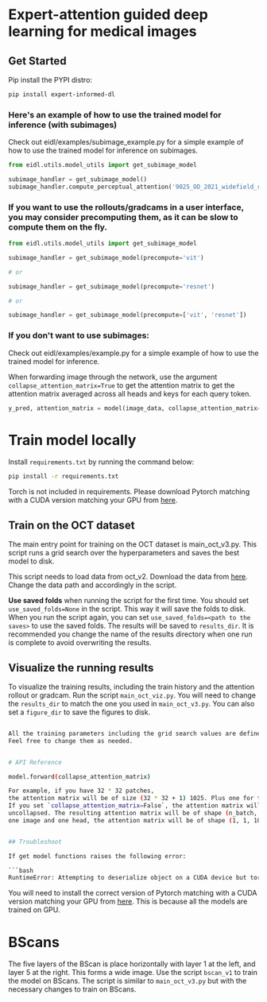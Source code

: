 # Expert-attention guided deep learning for medical images

## Get Started

Pip install the PYPI distro:

```bash
pip install expert-informed-dl
```

### Here's an example of how to use the trained model for inference (with subimages)

Check out eidl/examples/subimage_example.py for a simple example of how to use the trained model for inference on subimages.

```python
from eidl.utils.model_utils import get_subimage_model

subimage_handler = get_subimage_model()
subimage_handler.compute_perceptual_attention('9025_OD_2021_widefield_report', is_plot_results=True, discard_ratio=0.1)

```

### If you want to use the rollouts/gradcams in a user interface, you may consider precomputing them, as it can be slow to compute them on the fly.

```python
from eidl.utils.model_utils import get_subimage_model

subimage_handler = get_subimage_model(precompute='vit')

# or

subimage_handler = get_subimage_model(precompute='resnet')

# or

subimage_handler = get_subimage_model(precompute=['vit', 'resnet'])

```


### If you don't want to use subimages:

Check out eidl/examples/example.py for a simple example of how to use the trained model for inference.

When forwarding image through the network, use the argument `collapse_attention_matrix=True` to get the attention matrix
to get the attention matrix averaged across all heads and keys for each query token. 

```python
y_pred, attention_matrix = model(image_data, collapse_attention_matrix=False)

```


# Train model locally

Install `requirements.txt` by running the command below:

```bash
pip install -r requirements.txt
```

Torch is not included in requirements. 
Please download Pytorch matching with a CUDA version matching your GPU from [here](https://pytorch.org/get-started/locally/).


## Train on the OCT dataset

The main entry point for training on the OCT dataset is main_oct_v3.py. This script runs a 
grid search over the hyperparameters and saves the best model to disk.

This script needs to load data from oct_v2. Download the data from [here](https://www.dropbox.com/scl/fo/ici56fa8w6knjyxaer72f/AM_HG1ERhiDpLfda07U8Xfg?rlkey=vbtd1gz5iixh5uk8qfaog9jv9&dl=0).
Change the data path and accordingly in the script.

**Use saved folds** when running the script for the first time. You should set `use_saved_folds=None` in the script. This way
it will save the folds to disk. When you run the script again, you can set `use_saved_folds=<path to the saves>` to use the saved folds.
The results will be saved to `results_dir`. It is recommended you change the name of the results directory when one run is complete 
to avoid overwriting the results.

## Visualize the running results

To visualize the training results, including the train history and the attention rollout or gradcam. Run the script
`main_oct_viz.py`. You will need to change the `results_dir` to match the one you used in `main_oct_v3.py`.
You can also set a `figure_dir` to save the figures to disk.

```bash

All the training parameters including the grid search values are defined before the main clause. 
Feel free to change them as needed.


# API Reference

model.forward(collapse_attention_matrix)

For example, if you have 32 * 32 patches,
the attention matrix will be of size (32 * 32 + 1) 1025. Plus one for the classificaiton token.
If you set `collapse_attention_matrix=False`, the attention matrix will be
uncollapsed. The resulting attention matrix will be of shape (n_batch, n_heads, n_queries, n_keys). For example, if you have 32 * 32 patches,
one image and one head, the attention matrix will be of shape (1, 1, 1025, 1025).


## Troubleshoot

If get model functions raises the following error:

```bash
RuntimeError: Attempting to deserialize object on a CUDA device but torch.cuda.is_available() is False. If you are running on a CPU-only machine, please use torch.load with map_location=torch.device('cpu') to map your storages to the CPU.
```

You will need to install the correct version of Pytorch matching with a CUDA version matching your GPU from [here](https://pytorch.org/get-started/locally/).
This is because all the models are trained on GPU.

# BScans

The five layers of the BScan is place horizontally with layer 1 at the left, and layer 5 at the right. This forms
a wide image.
Use the script `bscan_v1` to train the model on BScans. The script is similar to `main_oct_v3.py` but with the necessary changes to train on BScans.